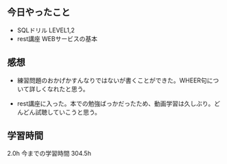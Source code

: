 ## 今日やったこと
- SQLドリル LEVEL1,2
- rest講座 WEBサービスの基本

## 感想
- 練習問題のおかげかすんなりではないが書くことができた。WHEER句について詳しくなれたと思う。

- rest講座に入った。本での勉強ばっかだったため、動画学習は久しぶり。どんどん試聴していこうと思う。

## 学習時間
2.0h 今までの学習時間 304.5h
